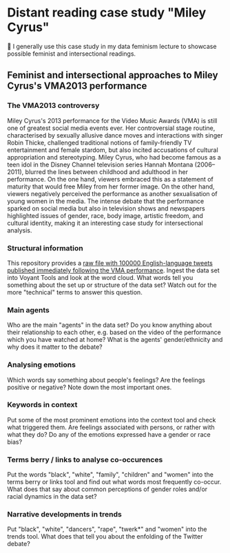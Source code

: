 # Distant reading case study "Miley Cyrus"

:book: I generally use this case study in my data feminism lecture to showcase possible feminist and intersectional readings.

## Feminist and intersectional approaches to Miley Cyrus's VMA2013 performance

### The VMA2013 controversy

Miley Cyrus's 2013 performance for the Video Music Awards (VMA) is still one of greatest social media events ever. Her controversial stage routine, characterised by sexually allusive dance moves and interactions with singer Robin Thicke, challenged traditional notions of family-friendly TV entertainment and female stardom, but also incited accusations of cultural appropriation and stereotyping. Miley Cyrus, who had become famous as a teen idol in the Disney Channel television series Hannah Montana (2006–2011), blurred the lines between childhood and adulthood in her performance. On the one hand, viewers embraced this as a statement of maturity that would free Miley from her former image. On the other hand, viewers negatively perceived the performance as another sexualisation of young women in the media. The intense debate that the performance sparked on social media but also in television shows and newspapers highlighted issues of gender, race, body image, artistic freedom, and cultural identity, making it an interesting case study for intersectional analysis.

### Structural information 

This repository provides a [raw file with 100000 English-language tweets published immediately following the VMA performance](https://raw.githubusercontent.com/MonikaBarget/distant-reading/refs/heads/main/data/Twitter_VMA2013/VMA2013_100000tweets_cleaned.txt). Ingest the data set into Voyant Tools and look at the word cloud. What words tell you something about the set up or structure of the data set? Watch out for the more "technical" terms to answer this question.

### Main agents

Who are the main "agents" in the data set? Do you know anything about their relationship to each other,
e.g. based on the video of the performance which you have watched at home? What is the agents' gender/ethnicity and why does it matter to the debate?

### Analysing emotions

Which words say something about people's feelings? Are the feelings positive or negative? Note down the most important ones.

### Keywords in context

Put some of the most prominent emotions into the context tool and check what triggered them. Are feelings associated with persons, or rather with what they do?
Do any of the emotions expressed have a gender or race bias?

### Terms berry / links to analyse co-occurences

Put the words "black", "white", "family", "children" and "women" into the terms berry or links tool and find out what words most frequently co-occur.
What does that say about common perceptions of gender roles and/or racial dynamics in the data set?

### Narrative developments in trends

Put "black", "white", "dancers", "rape", "twerk*" and "women" into the trends tool. What does that tell you about the enfolding of the Twitter debate?
